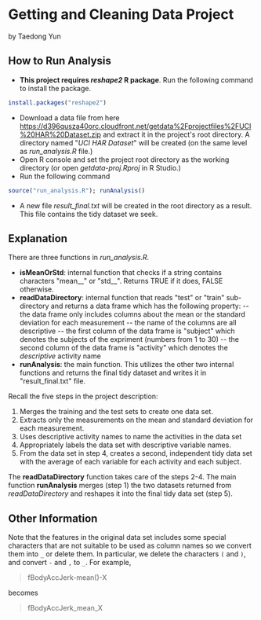 # Getting and Cleaning Data Project

by Taedong Yun

## How to Run Analysis

* __This project requires *reshape2* R package__. Run the following command to install the package.
```R
install.packages("reshape2")
```
* Download a data file from here https://d396qusza40orc.cloudfront.net/getdata%2Fprojectfiles%2FUCI%20HAR%20Dataset.zip and extract it in the project's root directory. A directory named "*UCI HAR Dataset*" will be created (on the same level as *run_analysis.R* file.)
* Open R console and set the project root directory as the working directory (or open *getdata-proj.Rproj* in R Studio.)
* Run the following command
```R
source("run_analysis.R"); runAnalysis()
```
* A new file *result_final.txt* will be created in the root directory as a result. This file contains the tidy dataset we seek.

## Explanation

There are three functions in *run_analysis.R*.

- __isMeanOrStd__: internal function that checks if a string contains characters "mean__" or "std__". Returns TRUE if it does, FALSE otherwise.
- __readDataDirectory__: internal function that reads "test" or "train" sub-directory and returns a data frame which has the following property:
-- the data frame only includes columns about the mean or the standard deviation for each measurement
-- the name of the columns are all descriptive
-- the first column of the data frame is "subject" which denotes the subjects of the expriment (numbers from 1 to 30)
-- the second column of the data frame is "activity" which denotes the *descriptive* activity name
- __runAnalysis__: the main function. This utilizes the other two internal functions and returns the final tidy dataset and writes it in "result_final.txt" file.

Recall the five steps in the project description:

1. Merges the training and the test sets to create one data set.
2. Extracts only the measurements on the mean and standard deviation for each measurement. 
3. Uses descriptive activity names to name the activities in the data set
4. Appropriately labels the data set with descriptive variable names. 
5. From the data set in step 4, creates a second, independent tidy data set with the average of each variable for each activity and each subject.

The __readDataDirectory__ function takes care of the steps 2-4. The main function __runAnalysis__ merges (step 1) the two datasets returned from *readDataDirectory* and reshapes it into the final tidy data set (step 5).

## Other Information

Note that the features in the original data set includes some special characters that are not suitable to be used as column names so we convert them into `_` or delete them. In particular, we delete the characters `(` and `)`, and convert `-` and `,` to `_`. For example,

> fBodyAccJerk-mean()-X

becomes

> fBodyAccJerk_mean_X